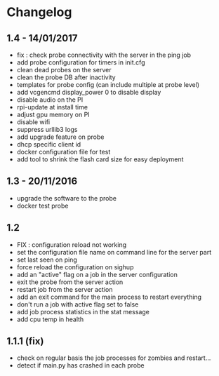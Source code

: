 Changelog
=========

1.4 - 14/01/2017
-----
* fix : check probe connectivity with the server in the ping job
* add probe configuration for timers in init.cfg
* clean dead probes on the server
* clean the probe DB after inactivity
* templates for probe config (can include multiple at probe level)
* add vcgencmd display_power 0 to disable display
* disable audio on the PI
* rpi-update at install time
* adjust gpu memory on PI
* disable wifi
* suppress urllib3 logs
* add upgrade feature on probe
* dhcp specific client id
* docker configuration file for test
* add tool to shrink the flash card size for easy deployment


1.3 - 20/11/2016
----------------
* upgrade the software to the probe
* docker test probe

1.2
-----
* FIX : configuration reload not working
* set the configuration file name on command line for the server part
* set last seen on ping
* force reload the configuration on sighup
* add an "active" flag on a job in the server configuration
* exit the probe from the server action
* restart job from the server action
* add an exit command for the main process to restart everything
* don't run a job with active flag set to false
* add job process statistics in the stat message
* add cpu temp in health

1.1.1 (fix)
-----------
* check on regular basis the job processes for zombies and restart...
* detect if main.py has crashed in each probe
